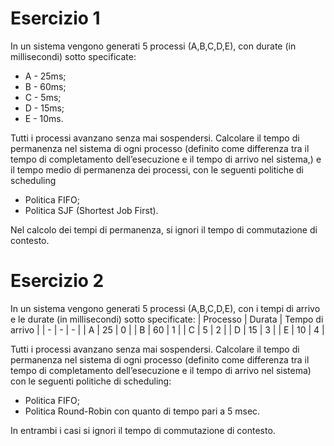 # Esercizio 1
In un sistema vengono generati 5 processi (A,B,C,D,E), con durate (in millisecondi) sotto specificate:
- A - 25ms;
- B - 60ms;
- C - 5ms;
- D - 15ms;
- E - 10ms.

Tutti i processi avanzano senza mai sospendersi.
Calcolare il tempo di permanenza nel sistema di ogni processo (definito come differenza tra il tempo di
completamento dell’esecuzione e il tempo di arrivo nel sistema,) e il tempo medio di permanenza dei
processi, con le seguenti politiche di scheduling
- Politica FIFO;
- Politica SJF (Shortest Job First).

Nel calcolo dei tempi di permanenza, si ignori il tempo di commutazione di contesto.

# Esercizio 2
In un sistema vengono generati 5 processi (A,B,C,D,E), con i tempi di arrivo e le durate (in
millisecondi) sotto specificate:
| Processo | Durata | Tempo di arrivo |
| - | - | - |
| A | 25 | 0 |
| B | 60 | 1 |
| C | 5 | 2 |
| D | 15 | 3 |
| E | 10 | 4 |

Tutti i processi avanzano senza mai sospendersi.
Calcolare il tempo di permanenza nel sistema di ogni processo (definito come differenza tra il tempo di
completamento dell’esecuzione e il tempo di arrivo nel sistema) con le seguenti politiche di scheduling:
- Politica FIFO;
- Politica Round-Robin con quanto di tempo pari a 5 msec.

In entrambi i casi si ignori il tempo di commutazione di contesto.
